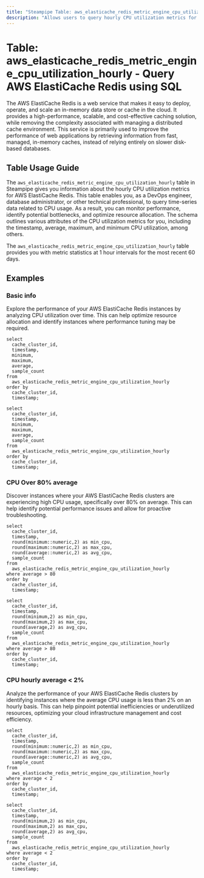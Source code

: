 ```yaml
---
title: "Steampipe Table: aws_elasticache_redis_metric_engine_cpu_utilization_hourly - Query AWS ElastiCache Redis using SQL"
description: "Allows users to query hourly CPU utilization metrics for AWS ElastiCache Redis."
---
```


# Table: aws_elasticache_redis_metric_engine_cpu_utilization_hourly - Query AWS ElastiCache Redis using SQL

The AWS ElastiCache Redis is a web service that makes it easy to deploy, operate, and scale an in-memory data store or cache in the cloud. It provides a high-performance, scalable, and cost-effective caching solution, while removing the complexity associated with managing a distributed cache environment. This service is primarily used to improve the performance of web applications by retrieving information from fast, managed, in-memory caches, instead of relying entirely on slower disk-based databases.

## Table Usage Guide

The `aws_elasticache_redis_metric_engine_cpu_utilization_hourly` table in Steampipe gives you information about the hourly CPU utilization metrics for AWS ElastiCache Redis. This table enables you, as a DevOps engineer, database administrator, or other technical professional, to query time-series data related to CPU usage. As a result, you can monitor performance, identify potential bottlenecks, and optimize resource allocation. The schema outlines various attributes of the CPU utilization metrics for you, including the timestamp, average, maximum, and minimum CPU utilization, among others.

The `aws_elasticache_redis_metric_engine_cpu_utilization_hourly` table provides you with metric statistics at 1 hour intervals for the most recent 60 days.

## Examples

### Basic info
Explore the performance of your AWS ElastiCache Redis instances by analyzing CPU utilization over time. This can help optimize resource allocation and identify instances where performance tuning may be required.

```sql+postgres
select
  cache_cluster_id,
  timestamp,
  minimum,
  maximum,
  average,
  sample_count
from
  aws_elasticache_redis_metric_engine_cpu_utilization_hourly
order by
  cache_cluster_id,
  timestamp;
```

```sql+sqlite
select
  cache_cluster_id,
  timestamp,
  minimum,
  maximum,
  average,
  sample_count
from
  aws_elasticache_redis_metric_engine_cpu_utilization_hourly
order by
  cache_cluster_id,
  timestamp;
```

### CPU Over 80% average
Discover instances where your AWS ElastiCache Redis clusters are experiencing high CPU usage, specifically over 80% on average. This can help identify potential performance issues and allow for proactive troubleshooting.

```sql+postgres
select
  cache_cluster_id,
  timestamp,
  round(minimum::numeric,2) as min_cpu,
  round(maximum::numeric,2) as max_cpu,
  round(average::numeric,2) as avg_cpu,
  sample_count
from
  aws_elasticache_redis_metric_engine_cpu_utilization_hourly
where average > 80
order by
  cache_cluster_id,
  timestamp;
```

```sql+sqlite
select
  cache_cluster_id,
  timestamp,
  round(minimum,2) as min_cpu,
  round(maximum,2) as max_cpu,
  round(average,2) as avg_cpu,
  sample_count
from
  aws_elasticache_redis_metric_engine_cpu_utilization_hourly
where average > 80
order by
  cache_cluster_id,
  timestamp;
```

### CPU hourly average < 2%
Analyze the performance of your AWS ElastiCache Redis clusters by identifying instances where the average CPU usage is less than 2% on an hourly basis. This can help pinpoint potential inefficiencies or underutilized resources, optimizing your cloud infrastructure management and cost efficiency.

```sql+postgres
select
  cache_cluster_id,
  timestamp,
  round(minimum::numeric,2) as min_cpu,
  round(maximum::numeric,2) as max_cpu,
  round(average::numeric,2) as avg_cpu,
  sample_count
from
  aws_elasticache_redis_metric_engine_cpu_utilization_hourly
where average < 2
order by
  cache_cluster_id,
  timestamp;
```

```sql+sqlite
select
  cache_cluster_id,
  timestamp,
  round(minimum,2) as min_cpu,
  round(maximum,2) as max_cpu,
  round(average,2) as avg_cpu,
  sample_count
from
  aws_elasticache_redis_metric_engine_cpu_utilization_hourly
where average < 2
order by
  cache_cluster_id,
  timestamp;
```